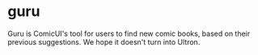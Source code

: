 guru
====

Guru is ComicUI's tool for users to find new comic books, based on their previous suggestions. We hope it doesn't turn into Ultron.
